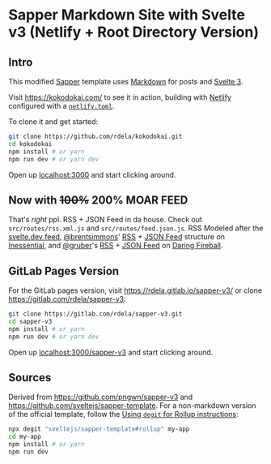 # Sapper Markdown Site with Svelte v3 (Netlify + Root Directory Version)

## Intro

This modified [Sapper](https://sapper.svelte.dev/) template uses [Markdown](https://daringfireball.net/projects/markdown/) for posts and [Svelte 3](https://svelte.dev/).

Visit <https://kokodokai.com/> to see it in action, building with [Netlify](https://www.netlify.com/) configured with a [`netlify.toml`](https://github.com/rdela/kokodokai/blob/master/netlify.toml).

To clone it and get started:

```bash
git clone https://github.com/rdela/kokodokai.git
cd kokodokai
npm install # or yarn
npm run dev # or yarn dev
```

Open up [localhost:3000](http://localhost:3000/) and start clicking around.

## Now with ~~100%~~ **200%** MOAR FEED

That's *right* ppl. RSS + JSON Feed in da house. Check out `src/routes/rss.xml.js` and `src/routes/feed.json.js`.
RSS Modeled after the [svelte.dev feed](https://github.com/sveltejs/v2.svelte.dev/blob/b21e7b90ad7f2d62556eba660314e7238a22ce4a/src/routes/blog/rss.xml.js), [@brentsimmons](https://github.com/brentsimmons)'
[RSS](https://inessential.com/xml/rss.xml) + [JSON Feed](https://inessential.com/feed.json) structure on [Inessential](https://inessential.com/), and [@gruber](https://github.com/gruber)'s [RSS](https://daringfireball.net/feeds/main) + [JSON Feed](https://daringfireball.net/feeds/json) on [Daring Fireball](https://daringfireball.net/feeds/).

## GitLab Pages Version

For the GitLab pages version, visit <https://rdela.gitlab.io/sapper-v3/> or
clone <https://gitlab.com/rdela/sapper-v3>:

```bash
git clone https://gitlab.com/rdela/sapper-v3.git
cd sapper-v3
npm install # or yarn
npm run dev # or yarn dev
```

Open up [localhost:3000/sapper-v3](http://localhost:3000/sapper-v3/) and start clicking around.

## Sources

Derived from <https://github.com/pngwn/sapper-v3> and <https://github.com/sveltejs/sapper-template>. For a non-markdown version of the official template, follow the [Using `degit` for Rollup instructions](https://github.com/sveltejs/sapper-template/blob/master/README.md#getting-started):

```sh
npx degit "sveltejs/sapper-template#rollup" my-app
cd my-app
npm install # or yarn
npm run dev
```
